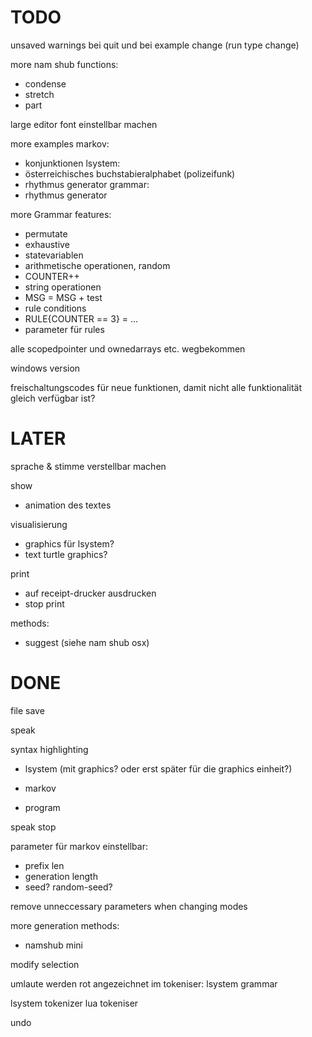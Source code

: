 #  TODO

unsaved warnings bei quit
und bei example change (run type change)

more nam shub functions:
* condense
* stretch
* part

large editor font einstellbar machen

more examples
markov:
* konjunktionen
lsystem:
* österreichisches buchstabieralphabet (polizeifunk)
* rhythmus generator
grammar:
* rhythmus generator

more Grammar features:
* permutate
* exhaustive
* statevariablen
* arithmetische operationen, random
* COUNTER++
* string operationen
* MSG = MSG + test
* rule conditions
* RULE{COUNTER == 3} = ...
* parameter für rules

alle scopedpointer und ownedarrays etc. wegbekommen

windows version

freischaltungscodes für neue funktionen, damit nicht alle funktionalität gleich verfügbar ist?


# LATER

sprache & stimme verstellbar machen

show
* animation des textes

visualisierung
* graphics für lsystem?
* text turtle graphics?

print
* auf receipt-drucker ausdrucken
* stop print

methods:
* suggest (siehe nam shub osx)



# DONE

file save

speak

syntax highlighting

- lsystem (mit graphics? oder erst später für die graphics einheit?)

- markov

- program

speak stop

parameter für markov einstellbar:
- prefix len
- generation length
- seed? random-seed?

remove unneccessary parameters when changing modes


more generation methods:
- namshub mini

modify selection


umlaute werden rot angezeichnet im tokeniser:
lsystem
grammar

lsystem tokenizer
lua tokeniser

undo
